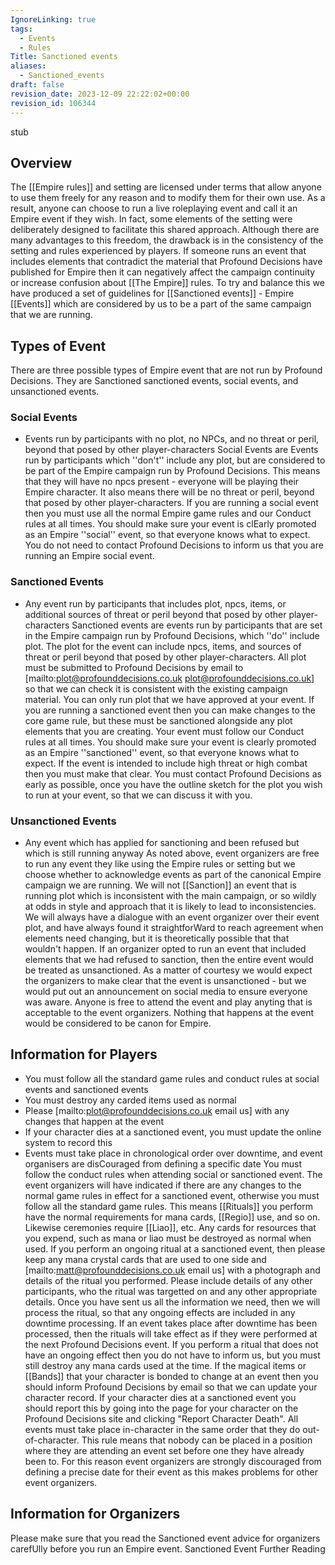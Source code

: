 ```yaml
---
IgnoreLinking: true
tags:
  - Events
  - Rules
Title: Sanctioned events
aliases:
  - Sanctioned_events
draft: false
revision_date: 2023-12-09 22:22:02+00:00
revision_id: 106344
---
```


stub
## Overview
The [[Empire rules]] and setting are licensed under terms that allow anyone to use them freely for any reason and to modify them for their own use. As a result, anyone can choose to run a live roleplaying event and call it an Empire event if they wish. In fact, some elements of the setting were deliberately designed to facilitate this shared approach.
Although there are many advantages to this freedom, the drawback is in the consistency of the setting and rules experienced by players. If someone runs an event that includes elements that contradict the material that Profound Decisions have published for Empire then it can negatively affect the campaign continuity or increase confusion about [[The Empire]] rules. To try and balance this we have produced a set of guidelines for [[Sanctioned events]] - Empire [[Events]] which are considered by us to be a part of the same campaign that we are running.
## Types of Event
There are three possible types of Empire event that are not run by Profound Decisions. They are Sanctioned sanctioned events, social events, and unsanctioned events.
### Social Events
* Events run by participants with no plot, no NPCs, and no threat or peril, beyond that posed by other player-characters
Social Events are Events run by participants which ''don't'' include any plot, but are considered to be part of the Empire campaign run by Profound Decisions. This means that they will have no npcs present - everyone will be playing their Empire character. It also means there will be no threat or peril, beyond that posed by other player-characters.
If you are running a social event then you must use all the normal Empire game rules and our Conduct rules at all times. You should make sure your event is clEarly promoted as an Empire ''social'' event, so that everyone knows what to expect. You do not need to contact Profound Decisions to inform us that you are running an Empire social event.
### Sanctioned Events
* Any event run by participants that includes plot, npcs, items, or additional sources of threat or peril beyond that posed by other player-characters
Sanctioned events are events run by participants that are set in the Empire campaign run by Profound Decisions, which ''do'' include plot. The plot for the event can include npcs, items, and sources of threat or peril beyond that posed by other player-characters. 
All plot must be submitted to Profound Decisions by email to [mailto:plot@profounddecisions.co.uk plot@profounddecisions.co.uk] so that we can check it is consistent with the existing campaign material. You can only run plot that we have approved at your event. If you are running a sanctioned event then you can make changes to the core game rule, but these must be sanctioned alongside any plot elements that you are creating. Your event must follow our Conduct rules at all times.
You should make sure your event is clearly promoted as an Empire ''sanctioned'' event, so that everyone knows what to expect. If the event is intended to include high threat or high combat then you must make that clear. You must contact Profound Decisions as early as possible, once you have the outline sketch for the plot you wish to run at your event, so that we can discuss it with you.
### Unsanctioned Events
* Any event which has applied for sanctioning and been refused but which is still running anyway
As noted above, event organizers are free to run any event they like using the Empire rules or setting but we choose whether to acknowledge events as part of the canonical Empire campaign we are running. We will not [[Sanction]] an event that is running plot which is inconsistent with the main campaign, or so wildly at odds in style and approach that it is likely to lead to inconsistencies. We will always have a dialogue with an event organizer over their event plot, and have always found it straightforWard to reach agreement when elements need changing, but it is theoretically possible that that wouldn't happen.
If an organizer opted to run an event that included elements that we had refused to sanction, then the entire event would be treated as unsanctioned. As a matter of courtesy we would expect the organizers to make clear that the event is unsanctioned - but we would put out an announcement on social media to ensure everyone was aware. Anyone is free to attend the event and play anyting that is acceptable to the event organizers. Nothing that happens at the event would be considered to be canon for Empire.
## Information for Players
* You must follow all the standard game rules and conduct rules at social events and sanctioned events
* You must destroy any carded items used as normal
* Please [mailto:plot@profounddecisions.co.uk email us] with any changes that happen at the event
* If your character dies at a sanctioned event, you must update the online system to record this
* Events must take place in chronological order over downtime, and event organisers are disCouraged from defining a specific date
You must follow the conduct rules when attending social or sanctioned event. The event organizers will have indicated if there are any changes to the normal game rules in effect for a sanctioned event, otherwise you must follow all the standard game rules. This means [[Rituals]] you perform have the normal requirements for mana cards, [[Regio]] use, and so on. Likewise ceremonies require [[Liao]], etc. Any cards for resources that you expend, such as mana or liao must be destroyed as normal when used. 
If you perform an ongoing ritual at a sanctioned event, then please keep any mana crystal cards that are used to one side and [mailto:matt@profounddecisions.co.uk email us] with a photograph and details of the ritual you performed. Please include details of any other participants, who the ritual was targetted on and any other appropriate details. Once you have sent us all the information we need, then we will process the ritual, so that any ongoing effects are included in any downtime processing. If an event takes place after downtime has been processed, then the rituals will take effect as if they were performed at the next Profound Decisions event. If you perform a ritual that does not have an ongoing effect then you do not have to inform us, but you must still destroy any mana cards used at the time.
If the magical items or [[Bands]] that your character is bonded to change at an event then you should inform Profound Decisions by email so that we can update your character record. If your character dies at a sanctioned event you should report this by going into the page for your character on the Profound Decisions site and clicking "Report Character Death".
All  events must take place in-character in the same order that they do out-of-character. This rule means that nobody can be placed in a position where they are attending an event set before one they have already been to. For this reason event organizers are strongly discouraged from defining a precise date for their event as this makes problems for other event organizers.
## Information for Organizers
Please make sure that you read the Sanctioned event advice for organizers carefUlly before you run an Empire event.
Sanctioned Event Further Reading